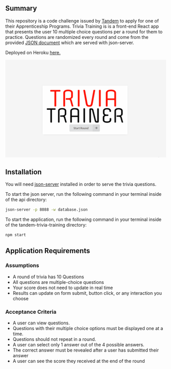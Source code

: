 ## Summary

This repository is a code challenge issued by [Tandem](https://madeintandem.com/) to apply for one of their Apprenticeship Programs. Trivia Training is is a front-end React app that presents the user 10 multiple choice questions per a round for them to practice. Questions are randomized every round and come from the provided [JSON document](https://github.com/JaysonRice/tandem-trivia-training/blob/main/api/database.json) which are served with json-server.

Deployed on Heroku [here.](https://tandem-trivia-training.herokuapp.com/)

![Trivia round example.](https://github.com/JaysonRice/tandem-trivia-training/blob/main/tandemTrivia.gif)

## Installation

You will need [json-server](https://www.npmjs.com/package/json-server) installed in order to serve the trivia questions.

To start the json server, run the following command in your terminal inside of the api directory:

```bash
json-server -p 8088 -w database.json
```
To start the application, run the following command in your terminal inside of the tandem-trivia-training directory:

```bash
npm start
```
## Application Requirements

### Assumptions
- A round of trivia has 10 Questions
- All questions are multiple-choice questions
- Your score does not need to update in real time
- Results can update on form submit, button click, or any interaction you choose

### Acceptance Criteria
- A user can view questions.
- Questions with their multiple choice options must be displayed one at a time.
- Questions should not repeat in a round.
- A user can select only 1 answer out of the 4 possible answers.
- The correct answer must be revealed after a user has submitted their answer
- A user can see the score they received at the end of the round


